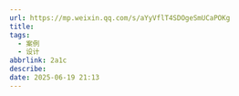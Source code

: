```yaml
---
url: https://mp.weixin.qq.com/s/aYyVflT4SDOgeSmUCaPOKg
title: 
tags:
  - 案例
  - 设计
abbrlink: 2a1c
describe:   
date: 2025-06-19 21:13
---
```

